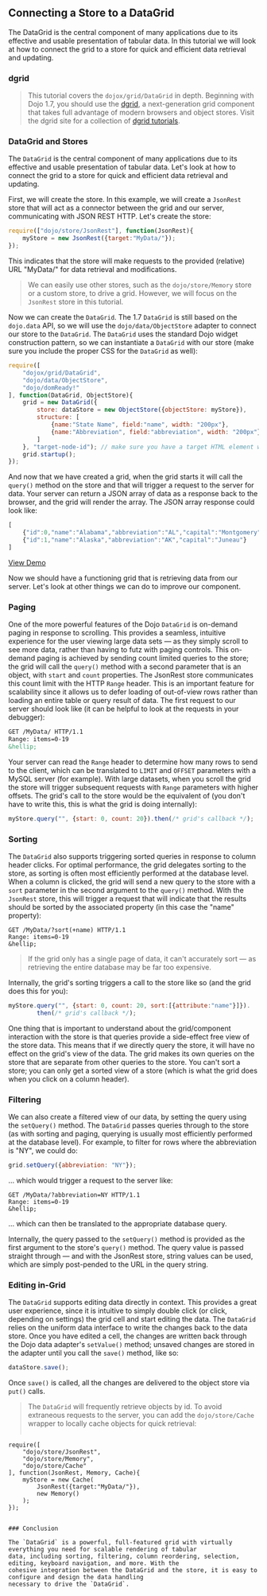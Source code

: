 ## Connecting a Store to a DataGrid

The DataGrid is the central component of many applications due to its effective and usable presentation of tabular data. In this tutorial we will look at how to connect the grid to a store for quick and efficient data retrieval and updating.

### dgrid

<!-- protip -->
> This tutorial covers the `dojox/grid/DataGrid` in depth. Beginning with Dojo 1.7, you should use the [dgrid](http://dgrid.io/), a next-generation grid component that takes full advantage of modern browsers and object stores. Visit the dgrid site for a collection of [dgrid tutorials](http://dgrid.io#tutorials).

### DataGrid and Stores

The `DataGrid` is the central component of many applications due to its effective and usable presentation of tabular
data. Let's look at how to connect the grid to a store for quick and efficient data retrieval and updating.

First, we will create the store. In this example, we will create a `JsonRest` store that will act as a connector between the grid and our server, communicating with JSON REST HTTP. Let's create the store:

```js
require(["dojo/store/JsonRest"], function(JsonRest){
	myStore = new JsonRest({target:"MyData/"});
});
```

This indicates that the store will make requests to the provided (relative) URL "MyData/" for data retrieval and
modifications.

<!-- protip -->
> We can easily use other stores, such as the `dojo/store/Memory` store or a custom store, to
drive a grid. However, we will focus on the `JsonRest` store in this tutorial.

Now we can create the `DataGrid`. The 1.7 `DataGrid` is still based on the `dojo.data` API, so we will use the `dojo/data/ObjectStore` adapter to connect our store to the `DataGrid`. The `DataGrid` uses the standard Dojo widget construction pattern, so we can instantiate a `DataGrid` with our store (make sure you include the proper CSS for the `DataGrid` as well):

```js
require([
	"dojox/grid/DataGrid",
	"dojo/data/ObjectStore",
	"dojo/domReady!"
], function(DataGrid, ObjectStore){
	grid = new DataGrid({
		store: dataStore = new ObjectStore({objectStore: myStore}),
		structure: [
			{name:"State Name", field:"name", width: "200px"},
			{name:"Abbreviation", field:"abbreviation", width: "200px"}
		]
	}, "target-node-id"); // make sure you have a target HTML element with this id
	grid.startup();
});
```

And now that we have created a grid, when the grid starts it will call the `query()` method on the store and that will trigger a request to the server for data. Your server can return a JSON array of data as a response back to
the browser, and the grid will render the array. The JSON array response could look like:

```js
[
	{"id":0,"name":"Alabama","abbreviation":"AL","capital":"Montgomery"},
	{"id":1,"name":"Alaska","abbreviation":"AK","capital":"Juneau"}
]
```
[View Demo](demo/demo.html)

Now we should have a functioning grid that is retrieving data from our server. Let's look at other things we can do to
improve our component.

### Paging

One of the more powerful features of the Dojo `DataGrid` is on-demand paging in response to scrolling. This provides a
seamless, intuitive experience for the user viewing large data sets &mdash; as they simply scroll to see more data,
rather than having to futz with paging controls. This on-demand paging is achieved by sending count
limited queries to the store; the grid will call the `query()` method with a second parameter that is an object,
with `start` and `count` properties. The JsonRest store communicates this count limit with the HTTP `Range` header.
This is an important feature for scalability since it allows us to defer loading of out-of-view rows rather than
loading an entire table or query result of data. The first request to our server should look like (it can be
helpful to look at the requests in your debugger):

```html
GET /MyData/ HTTP/1.1
Range: items=0-19
&hellip;
```

Your server can read the `Range` header to determine how many rows to send to the client, which can be translated to
`LIMIT` and `OFFSET` parameters with a MySQL server (for example). With large datasets, when you scroll the grid
the store will trigger subsequent requests with `Range` parameters with higher offsets. The grid's call to the store
would be the equivalent of (you don't have to write this, this is what the grid is doing internally):

```js
myStore.query("", {start: 0, count: 20}).then(/* grid's callback */);
```

### Sorting

The `DataGrid` also supports triggering sorted queries in response to column header clicks. For optimal performance,
the grid delegates sorting to the store, as sorting is often most efficiently performed at the database level.
When a column is clicked, the grid will send a new query to the store with a `sort` parameter in
the second argument to the `query()` method. With the `JsonRest` store, this will trigger a request that will indicate
that the results should be sorted by the associated property (in this case the "name" property):

```
GET /MyData/?sort(+name) HTTP/1.1
Range: items=0-19
&hellip;
```

<!-- protip -->
> If the grid only has a single page of data, it can't accurately sort &mdash; as retrieving the entire database may
be far too expensive.

Internally, the grid's sorting triggers a call to the store like so (and the grid does this for you):

```js
myStore.query("", {start: 0, count: 20, sort:[{attribute:"name"}]}).
		then(/* grid's callback */);
```

One thing that is important to understand about the grid/component interaction with the store is that queries
provide a side-effect free view of the store data. This means that if we directly query the store, it will have
no effect on the grid's view of the data. The grid makes its own queries on the store that are separate from
other queries to the store. You can't sort a store; you can only get a sorted view of a store (which is what
the grid does when you click on a column header).

### Filtering

We can also create a filtered view of our data, by setting the query using the `setQuery()` method. The `DataGrid`
passes queries through to the store (as with sorting and paging, querying is usually most efficiently performed
at the database level). For example, to filter for rows where the abbreviation is "NY", we could do:

```js
grid.setQuery({abbreviation: "NY"});
```

&hellip; which would trigger a request to the server like:

```
GET /MyData/?abbreviation=NY HTTP/1.1
Range: items=0-19
&hellip;
```

&hellip; which can then be translated to the appropriate database query.

Internally, the query passed to the `setQuery()` method is provided as the first argument to the store's `query()` method.
The query value is passed straight through &mdash; and with the JsonRest store, string values can be used, which are
simply post-pended to the URL in the query string.

### Editing in-Grid

The `DataGrid` supports editing data directly in context. This provides a great user experience, since it is
intuitive to simply double click (or click, depending on settings) the grid cell and start editing the data.
The `DataGrid` relies on the uniform data interface to write the changes back to the data store. Once you have
edited a cell, the changes are written back through the Dojo data adapter's `setValue()` method; unsaved changes
are stored in the adapter until you call the `save()` method, like so:

```js
dataStore.save();
```

Once `save()` is called, all the changes are delivered to the object store via `put()` calls.

<!-- protip -->
> The `DataGrid` will frequently retrieve objects by id. To avoid extraneous requests to the server, you can add the
>	`dojo/store/Cache` wrapper to locally cache objects for quick retrieval:
> ```js
	require([
		"dojo/store/JsonRest",
		"dojo/store/Memory",
		"dojo/store/Cache"
	], function(JsonRest, Memory, Cache){
		myStore = new Cache(
			JsonRest({target:"MyData/"}),
			new Memory()
		);
	});
```

### Conclusion

The `DataGrid` is a powerful, full-featured grid with virtually everything you need for scalable rendering of tabular
data, including sorting, filtering, column reordering, selection, editing, keyboard navigation, and more. With the
cohesive integration between the DataGrid and the store, it is easy to configure and design the data handling
necessary to drive the `DataGrid`.